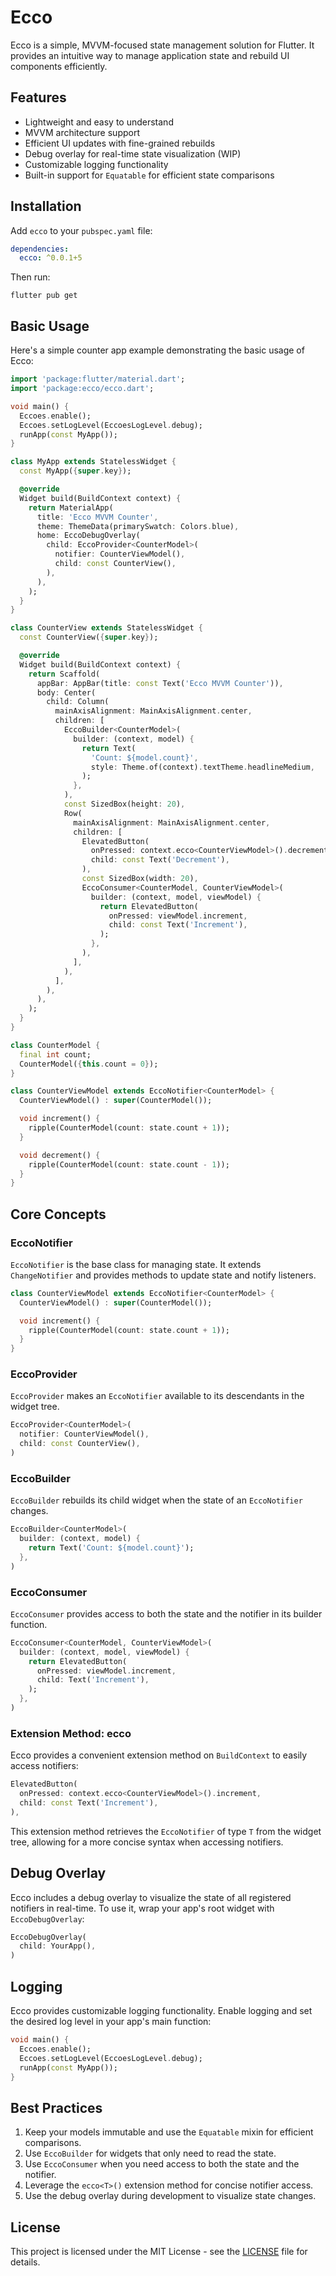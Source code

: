 # Ecco

Ecco is a simple, MVVM-focused state management solution for Flutter. It provides an intuitive way to manage application state and rebuild UI components efficiently.

## Features

- Lightweight and easy to understand
- MVVM architecture support
- Efficient UI updates with fine-grained rebuilds
- Debug overlay for real-time state visualization (WIP)
- Customizable logging functionality
- Built-in support for `Equatable` for efficient state comparisons

## Installation

Add `ecco` to your `pubspec.yaml` file:

```yaml
dependencies:
  ecco: ^0.0.1+5
```

Then run:

```
flutter pub get
```

## Basic Usage

Here's a simple counter app example demonstrating the basic usage of Ecco:

```dart
import 'package:flutter/material.dart';
import 'package:ecco/ecco.dart';

void main() {
  Eccoes.enable();
  Eccoes.setLogLevel(EccoesLogLevel.debug);
  runApp(const MyApp());
}

class MyApp extends StatelessWidget {
  const MyApp({super.key});

  @override
  Widget build(BuildContext context) {
    return MaterialApp(
      title: 'Ecco MVVM Counter',
      theme: ThemeData(primarySwatch: Colors.blue),
      home: EccoDebugOverlay(
        child: EccoProvider<CounterModel>(
          notifier: CounterViewModel(),
          child: const CounterView(),
        ),
      ),
    );
  }
}

class CounterView extends StatelessWidget {
  const CounterView({super.key});

  @override
  Widget build(BuildContext context) {
    return Scaffold(
      appBar: AppBar(title: const Text('Ecco MVVM Counter')),
      body: Center(
        child: Column(
          mainAxisAlignment: MainAxisAlignment.center,
          children: [
            EccoBuilder<CounterModel>(
              builder: (context, model) {
                return Text(
                  'Count: ${model.count}',
                  style: Theme.of(context).textTheme.headlineMedium,
                );
              },
            ),
            const SizedBox(height: 20),
            Row(
              mainAxisAlignment: MainAxisAlignment.center,
              children: [
                ElevatedButton(
                  onPressed: context.ecco<CounterViewModel>().decrement,
                  child: const Text('Decrement'),
                ),
                const SizedBox(width: 20),
                EccoConsumer<CounterModel, CounterViewModel>(
                  builder: (context, model, viewModel) {
                    return ElevatedButton(
                      onPressed: viewModel.increment,
                      child: const Text('Increment'),
                    );
                  },
                ),
              ],
            ),
          ],
        ),
      ),
    );
  }
}

class CounterModel {
  final int count;
  CounterModel({this.count = 0});
}

class CounterViewModel extends EccoNotifier<CounterModel> {
  CounterViewModel() : super(CounterModel());

  void increment() {
    ripple(CounterModel(count: state.count + 1));
  }

  void decrement() {
    ripple(CounterModel(count: state.count - 1));
  }
}
```

## Core Concepts

### EccoNotifier

`EccoNotifier` is the base class for managing state. It extends `ChangeNotifier` and provides methods to update state and notify listeners.

```dart
class CounterViewModel extends EccoNotifier<CounterModel> {
  CounterViewModel() : super(CounterModel());

  void increment() {
    ripple(CounterModel(count: state.count + 1));
  }
}
```

### EccoProvider

`EccoProvider` makes an `EccoNotifier` available to its descendants in the widget tree.

```dart
EccoProvider<CounterModel>(
  notifier: CounterViewModel(),
  child: const CounterView(),
)
```

### EccoBuilder

`EccoBuilder` rebuilds its child widget when the state of an `EccoNotifier` changes.

```dart
EccoBuilder<CounterModel>(
  builder: (context, model) {
    return Text('Count: ${model.count}');
  },
)
```

### EccoConsumer

`EccoConsumer` provides access to both the state and the notifier in its builder function.

```dart
EccoConsumer<CounterModel, CounterViewModel>(
  builder: (context, model, viewModel) {
    return ElevatedButton(
      onPressed: viewModel.increment,
      child: Text('Increment'),
    );
  },
)
```

### Extension Method: ecco<T>

Ecco provides a convenient extension method on `BuildContext` to easily access notifiers:

```dart
ElevatedButton(
  onPressed: context.ecco<CounterViewModel>().increment,
  child: const Text('Increment'),
),
```

This extension method retrieves the `EccoNotifier` of type `T` from the widget tree, allowing for a more concise syntax when accessing notifiers.

## Debug Overlay

Ecco includes a debug overlay to visualize the state of all registered notifiers in real-time. To use it, wrap your app's root widget with `EccoDebugOverlay`:

```dart
EccoDebugOverlay(
  child: YourApp(),
)
```

## Logging

Ecco provides customizable logging functionality. Enable logging and set the desired log level in your app's main function:

```dart
void main() {
  Eccoes.enable();
  Eccoes.setLogLevel(EccoesLogLevel.debug);
  runApp(const MyApp());
}
```

## Best Practices

1. Keep your models immutable and use the `Equatable` mixin for efficient comparisons.
2. Use `EccoBuilder` for widgets that only need to read the state.
3. Use `EccoConsumer` when you need access to both the state and the notifier.
4. Leverage the `ecco<T>()` extension method for concise notifier access.
5. Use the debug overlay during development to visualize state changes.

## License

This project is licensed under the MIT License - see the [LICENSE](LICENSE) file for details.